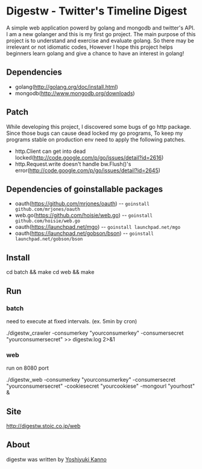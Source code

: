 Digestw - Twitter's Timeline Digest
===================================

A simple web application powerd by golang and mongodb and twitter's API.
I am a new golanger and this is my first go project.
The main purpose of this project is to understand and exercise and evaluate golang.
So there may be irrelevant or not idiomatic codes,
However I hope this project helps beginners learn golang and give a chance to have an interest in golang!

Dependencies
------------

* golang(http://golang.org/doc/install.html)
* mongodb(http://www.mongodb.org/downloads)

Patch
-----
While developing this project, I discovered some bugs of go http package.
Since those bugs can cause dead locked my go programs, To keep my programs stable on production env
need to apply the following patches.

* http.Client can get into dead locked(http://code.google.com/p/go/issues/detail?id=2616)
* http.Request.write doesn't handle bw.Flush()'s error(http://code.google.com/p/go/issues/detail?id=2645)

Dependencies of goinstallable packages
-------------------------------------

* oauth(https://github.com/mrjones/oauth) -- `goinstall github.com/mrjones/oauth`
* web.go(https://github.com/hoisie/web.go) -- `goinstall github.com/hoisie/web.go`
* oauth(https://launchpad.net/mgo) -- `goinstall launchpad.net/mgo`
* oauth(https://launchpad.net/gobson/bson) -- `goinstall launchpad.net/gobson/bson`

Install
-------

  cd batch && make
  cd web && make

Run
---

### batch
need to execute at fixed intervals. (ex. 5min by cron)

  ./digestw_crawler -consumerkey "yourconsumerkey" -consumersecret "yourconsumersecret" >> digestw.log 2>&1

### web
run on 8080 port

  ./digestw_web -consumerkey "yourconsumerkey" -consumersecret "yourconsumersecret" -cookiesecret "yourcookiese" -mongourl "yourhost" &

Site
----
http://digestw.stoic.co.jp/web

About
-----
digestw was written by [Yoshiyuki Kanno](http://www.twitter.com/mocchira)


